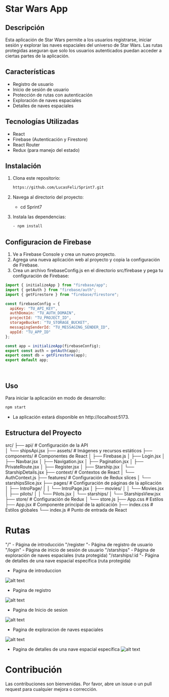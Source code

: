 # Star Wars App

## Descripción

Esta aplicación de Star Wars permite a los usuarios registrarse, iniciar sesión y explorar las naves espaciales del universo de Star Wars. Las rutas protegidas aseguran que solo los usuarios autenticados puedan acceder a ciertas partes de la aplicación.

## Características

- Registro de usuario
- Inicio de sesión de usuario
- Protección de rutas con autenticación
- Exploración de naves espaciales
- Detalles de naves espaciales

## Tecnologías Utilizadas

- React
- Firebase (Autenticación y Firestore)
- React Router
- Redux (para manejo del estado)

## Instalación

1. Clona este repositorio:
   ```sh
   https://github.com/LucasFeli/Sprint7.git
   ```

2. Navega al directorio del proyecto:

   - cd Sprint7

3. Instala las dependencias:
    ```sh
    - npm install
    ```

##  Configuracion de Firebase

1. Ve a Firebase Console y crea un nuevo proyecto.
2. Agrega una nueva aplicación web al proyecto y copia la configuración de Firebase.
3. Crea un archivo firebaseConfig.js en el directorio src/firebase y pega tu configuración de Firebase:


```js
import { initializeApp } from "firebase/app";
import { getAuth } from "firebase/auth";
import { getFirestore } from "firebase/firestore";

const firebaseConfig = {
  apiKey: "TU_API_KEY",
  authDomain: "TU_AUTH_DOMAIN",
  projectId: "TU_PROJECT_ID",
  storageBucket: "TU_STORAGE_BUCKET",
  messagingSenderId: "TU_MESSAGING_SENDER_ID",
  appId: "TU_APP_ID"
};

const app = initializeApp(firebaseConfig);
export const auth = getAuth(app);
export const db = getFirestore(app);
export default app;
```

<br>


## Uso 

Para iniciar la aplicación en modo de desarrollo:

```sh
npm start
```

- La aplicación estará disponible en http://localhost:5173.

## Estructura del Proyecto

src/
├── api/ # Configuración de la API <br>
│ └── shipsApi.jsx
├── assets/ # Imágenes y recursos estáticos
├── components/ # Componentes de React
│ ├── Firebase.js
│ ├── Login.jsx
│ ├── Navbar.jsx
│ ├── Navigation.jsx
│ ├── Pagination.jsx
│ ├── PrivateRoute.jsx
│ ├── Register.jsx
│ ├── Starship.jsx
│ └── StarshipDetails.jsx
├── context/ # Contextos de React
│ └── AuthContext.js
├── features/ # Configuración de Redux slices
│ └── starshipsSlice.jsx
├── pages/ # Configuración de páginas de la aplicación
│ ├── IntroPage/
│ │ └── IntroPage.jsx
│ ├── movies/
│ │ └── Movies.jsx
│ ├── pilots/
│ │ └── Pilots.jsx
│ └── starships/
│ └── StarshipsView.jsx
├── store/ # Configuración de Redux
│ └── store.js
├── App.css # Estilos
├── App.jsx # Componente principal de la aplicación
├── index.css # Estilos globales
└── index.js # Punto de entrada de React

# Rutas


"/" - Página de introducción
"/register "- Página de registro de usuario
"/login" - Página de inicio de sesión de usuario
"/starships" - Página de exploración de naves espaciales (ruta protegida)
"/starships/:id "- Página de detalles de una nave espacial específica (ruta protegida)

- Pagina de introduccion

![alt text](image.png)

- Pagina de registro

![alt text](image-1.png)

- Pagina de Inicio de sesion

![alt text](image-2.png)

- Pagina de exploracion de naves espaciales

![alt text](image-3.png)

- Pagina de detalles de una nave espacial específica
    ![alt text](image-5.png)

# Contribución

Las contribuciones son bienvenidas. Por favor, abre un issue o un pull request para cualquier mejora o corrección.





